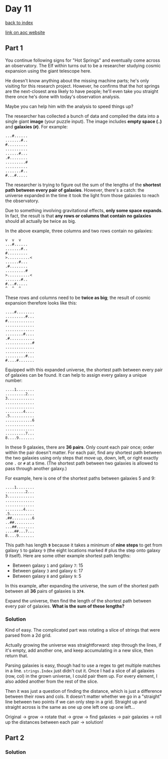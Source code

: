 # Day 11

[back to index](https://github.com/javorszky/adventofcode2023/)

[link on aoc website](https://adventofcode.com/2023/day/11)

## Part 1

You continue following signs for "Hot Springs" and eventually come across an observatory. The Elf within turns out to be a researcher studying cosmic expansion using the giant telescope here.

He doesn't know anything about the missing machine parts; he's only visiting for this research project. However, he confirms that the hot springs are the next-closest area likely to have people; he'll even take you straight there once he's done with today's observation analysis.

Maybe you can help him with the analysis to speed things up?

The researcher has collected a bunch of data and compiled the data into a single giant **image** (your puzzle input). The image includes **empty space (`.`)** and **galaxies (`#`)**. For example:

```
...#......
.......#..
#.........
..........
......#...
.#........
.........#
..........
.......#..
#...#.....
```
The researcher is trying to figure out the sum of the lengths of the **shortest path between every pair of galaxies**. However, there's a catch: the universe expanded in the time it took the light from those galaxies to reach the observatory.

Due to something involving gravitational effects, **only some space expands**. In fact, the result is that **any rows or columns that contain no galaxies** should all actually be twice as big.

In the above example, three columns and two rows contain no galaxies:

```
v  v  v
...#......
.......#..
#.........
>..........<
......#...
.#........
.........#
>..........<
.......#..
#...#.....
^  ^  ^
```
These rows and columns need to be **twice as big**; the result of cosmic expansion therefore looks like this:

```
....#........
.........#...
#............
.............
.............
........#....
.#...........
............#
.............
.............
.........#...
#....#.......
```
Equipped with this expanded universe, the shortest path between every pair of galaxies can be found. It can help to assign every galaxy a unique number:

```
....1........
.........2...
3............
.............
.............
........4....
.5...........
............6
.............
.............
.........7...
8....9.......
```
In these 9 galaxies, there are **36 pairs**. Only count each pair once; order within the pair doesn't matter. For each pair, find any shortest path between the two galaxies using only steps that move up, down, left, or right exactly one `.` or `#` at a time. (The shortest path between two galaxies is allowed to pass through another galaxy.)

For example, here is one of the shortest paths between galaxies 5 and 9:

```
....1........
.........2...
3............
.............
.............
........4....
.5...........
.##.........6
..##.........
...##........
....##...7...
8....9.......
```

This path has length **`9`** because it takes a minimum of **nine steps** to get from galaxy `5` to galaxy `9` (the eight locations marked # plus the step onto galaxy 9 itself). Here are some other example shortest path lengths:

* Between galaxy `1` and galaxy `7`: 15
* Between galaxy `3` and galaxy `6`: 17
* Between galaxy `8` and galaxy `9`: 5

In this example, after expanding the universe, the sum of the shortest path between all **36** pairs of galaxies is **`374`**.

Expand the universe, then find the length of the shortest path between every pair of galaxies. **What is the sum of these lengths?**

### Solution

Kind of easy. The complicated part was rotating a slice of strings that were parsed from a 2d grid.

Actually growing the universe was straightforward: step through the lines, if it's empty, add another one, and keep accumulating in a new slice, then return that.

Parsing galaxies is easy, though had to use a regex to get multiple matches in a line. `strings.Index` just didn't cut it. Once I had a slice of all galaxies (row, col) in the grown universe, I could pair them up. For every element, I also added another from the rest of the slice.

Then it was just a question of finding the distance, which is just a difference between their rows and cols. It doesn't matter whether we go in a "straight" line between two points if we can only step in a grid. Straight up and straight across is the same as one up one left one up one left...

Original -> grow -> rotate that -> grow -> find galaxies -> pair galaxies -> roll up the distances between each pair -> solution!

## Part 2

### Solution
